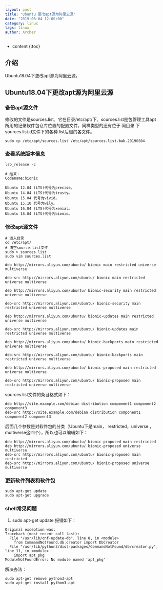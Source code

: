 ```yaml
---
layout: post
title: "Ubuntu 更改apt源为阿里云源"
date: "2019-08-04 12:00:00"
category: linux
tags: linux
author: Archer
---
```

* content
{:toc}

## 介绍

Ubuntu18.04下更改apt源为阿里云源。




## Ubuntu18.04下更改apt源为阿里云源

### 备份apt源文件

修改的文件是sources.list，它在目录/etc/apt/下，sources.list是包管理工具apt所用的记录软件包仓库位置的配置文件，同样类型的还有位于 同目录
下sources.list.d文件下的各种.list后缀的各文件。

```shell
sudo cp /etc/apt/sources.list /etc/apt/sources.list.bak.20190804
```

### 查看系统版本信息

```shell
lsb_release -c
```

```shell
# 结果：
Codename:bionic
```

```text
Ubuntu 12.04 (LTS)代号为precise。
Ubuntu 14.04 (LTS)代号为trusty。
Ubuntu 15.04 代号为vivid。
Ubuntu 15.10 代号为wily。
Ubuntu 16.04 (LTS)代号为xenial。
Ubuntu 18.04 (LTS)代号为bionic。
```

### 修改apt源文件

```shell
# 进入目录
cd /etc/apt/
# 清空source.list文件
sudo > sources.list
sudo vim sources.list
```

```shell
deb http://mirrors.aliyun.com/ubuntu/ bionic main restricted universe multiverse

deb-src http://mirrors.aliyun.com/ubuntu/ bionic main restricted universe multiverse

deb http://mirrors.aliyun.com/ubuntu/ bionic-security main restricted universe multiverse

deb-src http://mirrors.aliyun.com/ubuntu/ bionic-security main restricted universe multiverse

deb http://mirrors.aliyun.com/ubuntu/ bionic-updates main restricted universe multiverse

deb-src http://mirrors.aliyun.com/ubuntu/ bionic-updates main restricted universe multiverse

deb http://mirrors.aliyun.com/ubuntu/ bionic-backports main restricted universe multiverse

deb-src http://mirrors.aliyun.com/ubuntu/ bionic-backports main restricted universe multiverse

deb http://mirrors.aliyun.com/ubuntu/ bionic-proposed main restricted universe multiverse

deb-src http://mirrors.aliyun.com/ubuntu/ bionic-proposed main restricted universe multiverse
```

sources.list文件的条目格式如下：

```shell
deb http://site.example.com/debian distribution component1 component2 component3
deb-src http://site.example.com/debian distribution component1 component2 component3
```

后面几个参数是对软件包的分类（Ubuntu下是main， restricted，universe ，multiverse这四个），所以也可以编辑如下：

```shell
deb http://mirrors.aliyun.com/ubuntu/ bionic-proposed main restricted
deb http://mirrors.aliyun.com/ubuntu/ bionic-proposed universe multiverse
deb-src http://mirrors.aliyun.com/ubuntu/ bionic-proposed main restricted
deb-src http://mirrors.aliyun.com/ubuntu/ bionic-proposed universe multiverse
```

### 更新软件列表和软件包

```shell
sudo apt-get update
sudo apt-get upgrade
```

### shell常见问题

1. sudo apt-get update 报错如下：

```text
Original exception was:
Traceback (most recent call last):
  File "/usr/lib/cnf-update-db", line 8, in <module>
    from CommandNotFound.db.creator import DbCreator
  File "/usr/lib/python3/dist-packages/CommandNotFound/db/creator.py", line 11, in <module>
    import apt_pkg
ModuleNotFoundError: No module named 'apt_pkg'
```

解决办法：

```shell
sudo apt-get remove python3-apt
sudo apt-get install python3-apt
```

